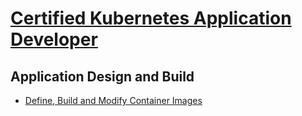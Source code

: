 # [Certified Kubernetes Application Developer](https://app.pluralsight.com/channels/details/c6650222-990a-4c16-9d86-ebe24073615f)

## Application Design and Build

- [Define, Build and Modify Container Images](./application_design_and_build/define_build_and_modify_continer_images.md)
